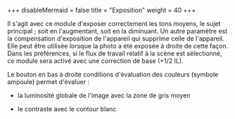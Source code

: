+++
disableMermaid = false
title = "Exposition"
weight = 40
+++

Il s'agit  avec ce module  d'exposer correctement les tons  moyens, le
sujet principal ; soit en l'augmentant, soit en la diminuant. Un autre
paramètre est la compensation  d'exposition de l'appareil qui supprime
celle de  l'appareil. Elle peut être  utilisée lorsque la photo  a été
exposée à droite  de cette façon. Dans les préférences,  si le flux de
travail relatif à la scène est sélectionné, ce module sera activé avec
une correction de base (+1/2 IL).

Le bouton en bas à droite conditions d'évaluation des couleurs (symbole
ampoule) permet d'évaluer :

-   la luminosité globale de l'image avec la zone de gris moyen

-   le contraste avec le contour blanc
